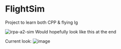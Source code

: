 # FlightSim

Project to learn both CPP & flying Ig

![irpa-a2-sim](https://github.com/user-attachments/assets/008ef381-922a-49be-8449-fc232f25a9f1)
Would hopefully look like this at the end

Current look:
![image](https://github.com/user-attachments/assets/76c02ca5-cef9-4f23-a67c-bc54ac064afb)

